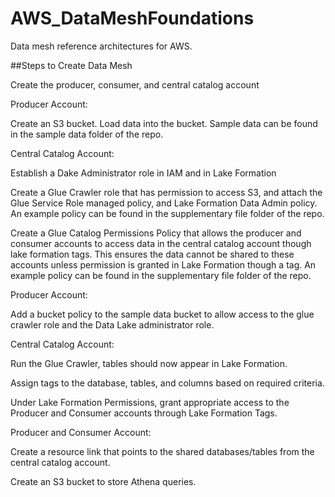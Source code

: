 # AWS_DataMeshFoundations
Data mesh reference architectures for AWS.


##Steps to Create Data Mesh

Create the producer, consumer, and central catalog account 


Producer Account:  

Create an S3 bucket. Load data into the bucket. Sample data can be found in the sample data folder of the repo. 

 

Central Catalog Account:  

Establish a Dake Administrator role in IAM and in Lake Formation 

Create a Glue Crawler role that has permission to access S3, and attach the Glue Service Role managed policy, and Lake Formation Data Admin policy. An example policy can be found in the supplementary file folder of the repo. 

Create a Glue Catalog Permissions Policy that allows the producer and consumer accounts to access data in the central catalog account though lake formation tags. This ensures the data cannot be shared to these accounts unless permission is granted in Lake Formation though a tag. An example policy can be found in the supplementary file folder of the repo. 

 

Producer Account: 

Add a bucket policy to the sample data bucket to allow access to the glue crawler role and the Data Lake administrator role. 

 

Central Catalog Account: 

Run the Glue Crawler, tables should now appear in Lake Formation.  

Assign tags to the database, tables, and columns based on required criteria. 

Under Lake Formation Permissions, grant appropriate access to the Producer and Consumer accounts through Lake Formation Tags.  

 

Producer and Consumer Account: 

Create a resource link that points to the shared databases/tables from the central catalog account. 

Create an S3 bucket to store Athena queries. 

